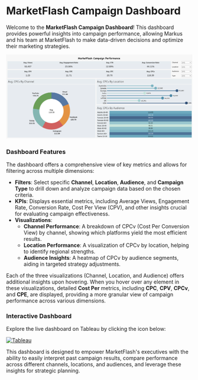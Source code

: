 # MarketFlash Campaign Dashboard

Welcome to the **MarketFlash Campaign Dashboard**! This dashboard provides powerful insights into campaign performance, allowing Markus and his team at MarketFlash to make data-driven decisions and optimize their marketing strategies.

![MarketFlash Campaign Dashboard](./MarketFlash-Campaign-Performance.png)

### Dashboard Features
The dashboard offers a comprehensive view of key metrics and allows for filtering across multiple dimensions:

- **Filters**: Select specific **Channel**, **Location**, **Audience**, and **Campaign Type** to drill down and analyze campaign data based on the chosen criteria.
- **KPIs**: Displays essential metrics, including Average Views, Engagement Rate, Conversion Rate, Cost Per View (CPV), and other insights crucial for evaluating campaign effectiveness.
- **Visualizations**:
  - **Channel Performance**: A breakdown of CPCv (Cost Per Conversion View) by channel, showing which platforms yield the most efficient results.
  - **Location Performance**: A visualization of CPCv by location, helping to identify regional strengths.
  - **Audience Insights**: A heatmap of CPCv by audience segments, aiding in targeted strategy adjustments.

Each of the three visualizations (Channel, Location, and Audience) offers additional insights upon hovering. When you hover over any element in these visualizations, detailed **Cost Per** metrics, including **CPC**, **CPV**, **CPCv**, and **CPE**, are displayed, providing a more granular view of campaign performance across various dimensions.

### Interactive Dashboard
Explore the live dashboard on Tableau by clicking the icon below:

[![Tableau](https://img.shields.io/badge/Tableau-005FAD?style=for-the-badge&logo=tableau&logoColor=white)](https://public.tableau.com/app/profile/simoun.asmar/viz/Book1_17309103728550/Dashboard12#1)

This dashboard is designed to empower MarketFlash's executives with the ability to easily interpret past campaign results, compare performance across different channels, locations, and audiences, and leverage these insights for strategic planning.
